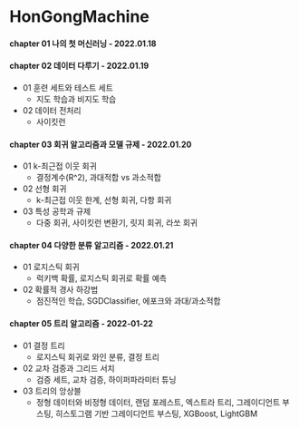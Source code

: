 # HonGongMachine

#### chapter 01 나의 첫 머신러닝 - 2022.01.18

#### chapter 02 데이터 다루기 - 2022.01.19
* 01 훈련 세트와 테스트 세트
  - 지도 학습과 비지도 학습
* 02 데이터 전처리
  - 사이킷런

#### chapter 03 회귀 알고리즘과 모델 규제 - 2022.01.20
* 01 k-최근접 이웃 회귀
  - 결정계수(R^2), 과대적합 vs 과소적합
* 02 선형 회귀
  - k-최근접 이웃 한계, 선형 회귀, 다항 회귀
* 03 특성 공학과 규제
  - 다중 회귀, 사이킷런 변환기, 릿지 회귀, 라쏘 회귀

#### chapter 04 다양한 분류 알고리즘 - 2022.01.21
* 01 로지스틱 회귀
  - 럭키백 확률, 로지스틱 회귀로 확률 예측
* 02 확률적 경사 하강법
  - 점진적인 학습, SGDClassifier, 에포크와 과대/과소적합

#### chapter 05 트리 알고리즘 - 2022-01-22
* 01 결정 트리
  - 로지스틱 회귀로 와인 분류, 결정 트리
* 02 교차 검증과 그리드 서치
  - 검증 세트, 교차 검증, 하이퍼파라미터 튜닝
* 03 트리의 앙상블
  - 정형 데이터와 비정형 데이터, 랜덤 포레스트, 엑스트라 트리, 그레이디언트 부스팅, 히스토그램 기반 그레이디언트 부스팅, XGBoost, LightGBM
    
